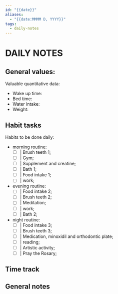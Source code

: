 ```yaml
---
id: "{{date}}"
aliases:
  - "{{date:MMMM D, YYYY}}"
tags:
  - daily-notes
---
```


# DAILY NOTES

## General values:

Valuable quantitative data:

- Wake up time:
- Bed time:
- Water intake:
- Weight:

## Habit tasks

Habits to be done daily:

- morning routine:
  - [ ] | Brush teeth 1;
  - [ ] | Gym;
  - [ ] | Supplement and creatine;
  - [ ] | Bath 1;
  - [ ] | Food intake 1;
  - [ ] | work;
- evening routine:
  - [ ] | Food intake 2;
  - [ ] | Brush teeth 2;
  - [ ] | Meditation;
  - [ ] | work;
  - [ ] | Bath 2;
- night routine:
  - [ ] | Food intake 3;
  - [ ] | Brush teeth 3;
  - [ ] | Medication, minoxidil and orthodontic plate;
  - [ ] | reading;
  - [ ] | Artistic activity;
  - [ ] | Pray the Rosary;

## Time track

## General notes
